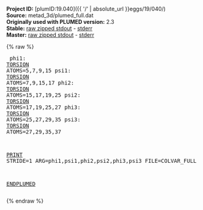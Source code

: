 **Project ID:** [plumID:19.040]({{ '/' | absolute_url }}eggs/19/040/)  
**Source:** metad_3d/plumed_full.dat  
**Originally used with PLUMED version:** 2.3  
**Stable:** [raw zipped stdout](plumed_full.dat.plumed.stdout.txt.zip) - [stderr](plumed_full.dat.plumed.stderr)  
**Master:** [raw zipped stdout](plumed_full.dat.plumed_master.stdout.txt.zip) - [stderr](plumed_full.dat.plumed_master.stderr)  

{% raw %}<pre>
phi1: <a href="https://plumed.github.io/doc-master/user-doc/html/_t_o_r_s_i_o_n.html">TORSION</a> ATOMS=5,7,9,15
psi1: <a href="https://plumed.github.io/doc-master/user-doc/html/_t_o_r_s_i_o_n.html">TORSION</a> ATOMS=7,9,15,17
phi2: <a href="https://plumed.github.io/doc-master/user-doc/html/_t_o_r_s_i_o_n.html">TORSION</a> ATOMS=15,17,19,25
psi2: <a href="https://plumed.github.io/doc-master/user-doc/html/_t_o_r_s_i_o_n.html">TORSION</a> ATOMS=17,19,25,27
phi3: <a href="https://plumed.github.io/doc-master/user-doc/html/_t_o_r_s_i_o_n.html">TORSION</a> ATOMS=25,27,29,35
psi3: <a href="https://plumed.github.io/doc-master/user-doc/html/_t_o_r_s_i_o_n.html">TORSION</a> ATOMS=27,29,35,37

<a href="https://plumed.github.io/doc-master/user-doc/html/_p_r_i_n_t.html">PRINT</a> STRIDE=1 ARG=phi1,psi1,phi2,psi2,phi3,psi3 FILE=COLVAR_FULL

<a href="https://plumed.github.io/doc-master/user-doc/html/_e_n_d_p_l_u_m_e_d.html">ENDPLUMED</a>
</pre>{% endraw %}
